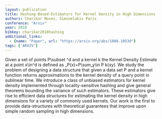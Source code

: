 ```yaml
---
layout: publication
title: Hashing-Based-Estimators for Kernel Density in High Dimensions
authors: Charikar Moses, Siminelakis Paris
conference: "Arxiv"
year: 2018
bibkey: charikar2018hashing
additional_links:
  - {name: "Paper", url: "https://arxiv.org/abs/1808.10530"}
tags: ['ARXIV']
---
```

Given a set of points P\subset ^d and a kernel k the Kernel Density Estimate at a point x\in^d is defined as _P(x)=P\sum_y\in P k(xy). We study the problem of designing a data structure that given a data set P and a kernel function returns approximations to the kernel density of a query point in sublinear time. We introduce a class of unbiased estimators for kernel density implemented through locality-sensitive hashing and give general theorems bounding the variance of such estimators. These estimators give rise to efficient data structures for estimating the kernel density in high dimensions for a variety of commonly used kernels. Our work is the first to provide data-structures with theoretical guarantees that improve upon simple random sampling in high dimensions.
